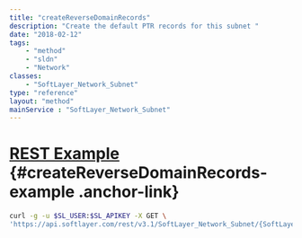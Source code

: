 ```yaml
---
title: "createReverseDomainRecords"
description: "Create the default PTR records for this subnet "
date: "2018-02-12"
tags:
    - "method"
    - "sldn"
    - "Network"
classes:
    - "SoftLayer_Network_Subnet"
type: "reference"
layout: "method"
mainService : "SoftLayer_Network_Subnet"
---
```


# [REST Example](#createReverseDomainRecords-example) <a href="/article/rest/"><i class="fas fa-question"></i></a> {#createReverseDomainRecords-example .anchor-link} 
```bash
curl -g -u $SL_USER:$SL_APIKEY -X GET \
'https://api.softlayer.com/rest/v3.1/SoftLayer_Network_Subnet/{SoftLayer_Network_SubnetID}/createReverseDomainRecords'
```
